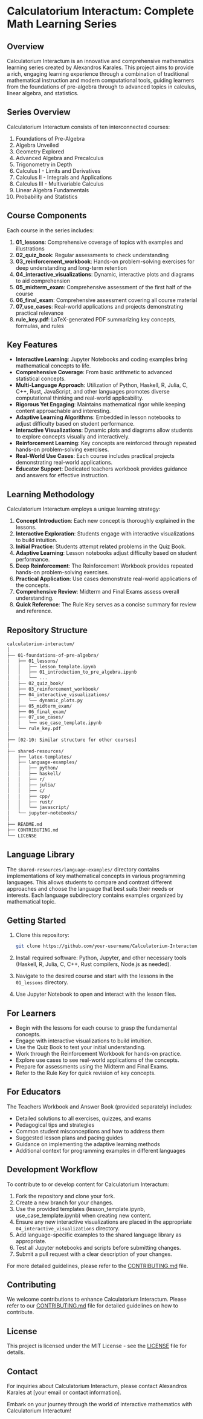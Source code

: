 # Calculatorium Interactum: Complete Math Learning Series

## Overview

Calculatorium Interactum is an innovative and comprehensive mathematics learning series created by Alexandros Karales. This project aims to provide a rich, engaging learning experience through a combination of traditional mathematical instruction and modern computational tools, guiding learners from the foundations of pre-algebra through to advanced topics in calculus, linear algebra, and statistics.

## Series Overview

Calculatorium Interactum consists of ten interconnected courses:

1. Foundations of Pre-Algebra
2. Algebra Unveiled
3. Geometry Explored
4. Advanced Algebra and Precalculus
5. Trigonometry in Depth
6. Calculus I - Limits and Derivatives
7. Calculus II - Integrals and Applications
8. Calculus III - Multivariable Calculus
9. Linear Algebra Fundamentals
10. Probability and Statistics

## Course Components

Each course in the series includes:

1. **01_lessons**: Comprehensive coverage of topics with examples and illustrations
2. **02_quiz_book**: Regular assessments to check understanding
3. **03_reinforcement_workbook**: Hands-on problem-solving exercises for deep understanding and long-term retention
4. **04_interactive_visualizations**: Dynamic, interactive plots and diagrams to aid comprehension
5. **05_midterm_exam**: Comprehensive assessment of the first half of the course
6. **06_final_exam**: Comprehensive assessment covering all course material
7. **07_use_cases**: Real-world applications and projects demonstrating practical relevance
8. **rule_key.pdf**: LaTeX-generated PDF summarizing key concepts, formulas, and rules

## Key Features

- **Interactive Learning**: Jupyter Notebooks and coding examples bring mathematical concepts to life.
- **Comprehensive Coverage**: From basic arithmetic to advanced statistical concepts.
- **Multi-Language Approach**: Utilization of Python, Haskell, R, Julia, C, C++, Rust, JavaScript, and other languages promotes diverse computational thinking and real-world applicability.
- **Rigorous Yet Engaging**: Maintains mathematical rigor while keeping content approachable and interesting.
- **Adaptive Learning Algorithms**: Embedded in lesson notebooks to adjust difficulty based on student performance.
- **Interactive Visualizations**: Dynamic plots and diagrams allow students to explore concepts visually and interactively.
- **Reinforcement Learning**: Key concepts are reinforced through repeated hands-on problem-solving exercises.
- **Real-World Use Cases**: Each course includes practical projects demonstrating real-world applications.
- **Educator Support**: Dedicated teachers workbook provides guidance and answers for effective instruction.

## Learning Methodology

Calculatorium Interactum employs a unique learning strategy:

1. **Concept Introduction**: Each new concept is thoroughly explained in the lessons.
2. **Interactive Exploration**: Students engage with interactive visualizations to build intuition.
3. **Initial Practice**: Students attempt related problems in the Quiz Book.
4. **Adaptive Learning**: Lesson notebooks adjust difficulty based on student performance.
5. **Deep Reinforcement**: The Reinforcement Workbook provides repeated hands-on problem-solving exercises.
6. **Practical Application**: Use cases demonstrate real-world applications of the concepts.
7. **Comprehensive Review**: Midterm and Final Exams assess overall understanding.
8. **Quick Reference**: The Rule Key serves as a concise summary for review and reference.

## Repository Structure

``` bash
calculatorium-interactum/
│
├── 01-foundations-of-pre-algebra/
│   ├── 01_lessons/
│   │   ├── lesson_template.ipynb
│   │   ├── 01_introduction_to_pre_algebra.ipynb
│   │   └── ...
│   ├── 02_quiz_book/
│   ├── 03_reinforcement_workbook/
│   ├── 04_interactive_visualizations/
│   │   └── dynamic_plots.py
│   ├── 05_midterm_exam/
│   ├── 06_final_exam/
│   ├── 07_use_cases/
│   │   └── use_case_template.ipynb
│   └── rule_key.pdf
│
├── [02-10: Similar structure for other courses]
│
├── shared-resources/
│   ├── latex-templates/
│   ├── language-examples/
│   │   ├── python/
│   │   ├── haskell/
│   │   ├── r/
│   │   ├── julia/
│   │   ├── c/
│   │   ├── cpp/
│   │   ├── rust/
│   │   └── javascript/
│   └── jupyter-notebooks/
│
├── README.md
├── CONTRIBUTING.md
└── LICENSE
```

## Language Library

The `shared-resources/language-examples/` directory contains implementations of key mathematical concepts in various programming languages. This allows students to compare and contrast different approaches and choose the language that best suits their needs or interests. Each language subdirectory contains examples organized by mathematical topic.

## Getting Started

1. Clone this repository:

   ``` bash
   git clone https://github.com/your-username/Calculatorium-Interactum.git
   ```

2. Install required software: Python, Jupyter, and other necessary tools (Haskell, R, Julia, C, C++, Rust compilers, Node.js as needed).
3. Navigate to the desired course and start with the lessons in the `01_lessons` directory.
4. Use Jupyter Notebook to open and interact with the lesson files.

## For Learners

- Begin with the lessons for each course to grasp the fundamental concepts.
- Engage with interactive visualizations to build intuition.
- Use the Quiz Book to test your initial understanding.
- Work through the Reinforcement Workbook for hands-on practice.
- Explore use cases to see real-world applications of the concepts.
- Prepare for assessments using the Midterm and Final Exams.
- Refer to the Rule Key for quick revision of key concepts.

## For Educators

The Teachers Workbook and Answer Book (provided separately) includes:

- Detailed solutions to all exercises, quizzes, and exams
- Pedagogical tips and strategies
- Common student misconceptions and how to address them
- Suggested lesson plans and pacing guides
- Guidance on implementing the adaptive learning methods
- Additional context for programming examples in different languages

## Development Workflow

To contribute to or develop content for Calculatorium Interactum:

1. Fork the repository and clone your fork.
2. Create a new branch for your changes.
3. Use the provided templates (lesson_template.ipynb, use_case_template.ipynb) when creating new content.
4. Ensure any new interactive visualizations are placed in the appropriate `04_interactive_visualizations` directory.
5. Add language-specific examples to the shared language library as appropriate.
6. Test all Jupyter notebooks and scripts before submitting changes.
7. Submit a pull request with a clear description of your changes.

For more detailed guidelines, please refer to the [CONTRIBUTING.md](CONTRIBUTING.md) file.

## Contributing

We welcome contributions to enhance Calculatorium Interactum. Please refer to our [CONTRIBUTING.md](CONTRIBUTING.md) file for detailed guidelines on how to contribute.

## License

This project is licensed under the MIT License - see the [LICENSE](LICENSE) file for details.

## Contact

For inquiries about Calculatorium Interactum, please contact Alexandros Karales at [your email or contact information].

Embark on your journey through the world of interactive mathematics with Calculatorium Interactum!
